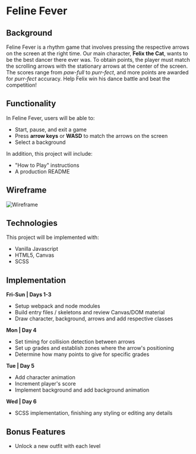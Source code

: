 # Feline Fever

## Background

Feline Fever is a rhythm game that involves pressing the respective arrows on the screen at the right time. Our main character, **Felix the Cat**, wants to be the best dancer there ever was. To obtain points, the player must match the scrolling arrows with the stationary arrows at the center of the screen. The scores range from *paw-full* to *purr-fect*, and more points are awarded for *purr-fect* accuracy. Help Felix win his dance battle and beat the competition!

## Functionality

In Feline Fever, users will be able to:

- Start, pause, and exit a game
- Press **arrow keys** or **WASD** to match the arrows on the screen
- Select a background

In addition, this project will include:

- "How to Play" instructions
- A production README

## Wireframe

![Wireframe](https://user-images.githubusercontent.com/78716708/136467909-075d46b3-f6ac-44db-93e6-81e94bc114a6.png)

## Technologies

This project will be implemented with:

- Vanilla Javascript
- HTML5, Canvas
- SCSS

## Implementation

**Fri-Sun | Days 1-3**
- Setup webpack and node modules
- Build entry files / skeletons and review Canvas/DOM material
- Draw character, background, arrows and add respective classes

**Mon | Day 4**
- Set timing for collision detection between arrows
- Set up grades and establish zones where the arrow's positioning 
- Determine how many points to give for specific grades

**Tue | Day 5**
- Add character animation
- Increment player's score
- Implement background and add background animation

**Wed | Day 6**
- SCSS implementation, finishing any styling or editing any details

## Bonus Features

- Unlock a new outfit with each level